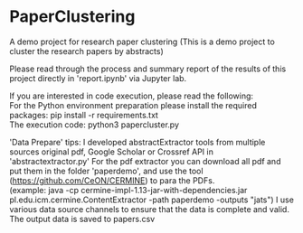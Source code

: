 # PaperClustering
A demo project for research paper clustering
(This is a demo project to cluster the research papers by abstracts)

Please read through the process and summary report of the results of this project 
directly in 'report.ipynb' via Jupyter lab.


If you are interested in code execution, please read the following:  
For the Python environment preparation please install the required packages: pip install -r requirements.txt  
The execution code: python3 papercluster.py

'Data Prepare' tips: I developed abstractExtractor tools from multiple sources original pdf, Google Scholar or Crossref API in 'abstractextractor.py'
For the pdf extractor you can download all pdf and put them in the folder 'paperdemo', and use the tool (https://github.com/CeON/CERMINE) to para the PDFs.  
(example: java -cp cermine-impl-1.13-jar-with-dependencies.jar pl.edu.icm.cermine.ContentExtractor -path paperdemo -outputs "jats")
I use various data source channels to ensure that the data is complete and valid. The output data is saved to papers.csv








